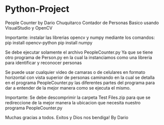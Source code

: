 # Python-Project
People Counter by Dario Chuquitarco
Contador de Personas Basico usando VisualStudio y OpenCV

Importante: instalar las librerias opencv y numpy mediante los comandos: 
pip install opencv-python
pip install numpy

Se debe ejecutar solamente el archivo
PeopleCounter.py
Ya que se tiene otro programa de Person.py en la cual la instanciamos como una libreria para identificar y reconocer personas

Se puede usar cualquier video de camaras o de celulares en formato horizontal con vista superior de personas caminando en la cual se 
detalla en el programa PeopleCounter.py las diferentes partes del programa para dar a entender de la mejor manera como se ejecuta el mismo.

Importante: Se debe descomprimir la carpeta Test Files.zip para que se redireccione de la mejor manera la ubicacion que 
necesita nuestro programa PeopleCounter.py

Muchas gracias a todos.
Exitos y Dios nos bendiga!
By Dario
